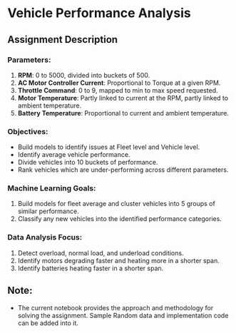 # Vehicle Performance Analysis

## Assignment Description

### Parameters:
1. **RPM**: 0 to 5000, divided into buckets of 500.
2. **AC Motor Controller Current**: Proportional to Torque at a given RPM.
3. **Throttle Command**: 0 to 9, mapped to min to max speed requested.
4. **Motor Temperature**: Partly linked to current at the RPM, partly linked to ambient temperature.
5. **Battery Temperature**: Proportional to current and ambient temperature.

### Objectives:
- Build models to identify issues at Fleet level and Vehicle level.
- Identify average vehicle performance.
- Divide vehicles into 10 buckets of performance.
- Rank vehicles which are under-performing across different parameters.

### Machine Learning Goals:
1. Build models for fleet average and cluster vehicles into 5 groups of similar performance.
2. Classify any new vehicles into the identified performance categories.

### Data Analysis Focus:
1. Detect overload, normal load, and underload conditions.
2. Identify motors degrading faster and heating more in a shorter span.
3. Identify batteries heating faster in a shorter span.

## Note:
- The current notebook provides the approach and methodology for solving the assignment. Sample Random data and implementation code can be added into it.
